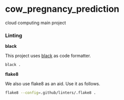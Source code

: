 # cow_pregnancy_prediction

cloud computing main project

### Linting

**black**

This project uses [black](https://github.com/psf/black) as code formatter.

```bash
black .
```

**flake8**

We also use flake8 as an aid. Use it as follows.

```bash
flake8 --config=.github/linters/.flake8 .
```
